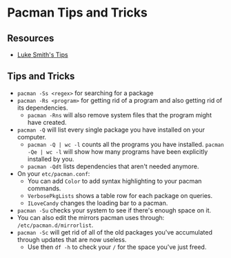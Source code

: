# Pacman Tips and Tricks

## Resources

- [Luke Smith's Tips][luke_smith]


[luke_smith]: https://www.youtube.com/watch?v=-dEuXTMzRKs

## Tips and Tricks

- `pacman -Ss <regex>` for searching for a package
- `pacman -Rs <program>` for getting rid of a program and also getting rid of its dependencies.
    - `pacman -Rns` will also remove system files that the program might have created.
- `pacman -Q` will list every single package you have installed on your computer.
    - `pacman -Q | wc -l` counts all the programs you have installed. `pacman -Qe | wc -l` will show how many programs have been explicitly installed by you.
    - `pacman -Qdt` lists dependencies that aren't needed anymore.
- On your `etc/pacman.conf`:
    - You can add `Color` to add syntax highlighting to your pacman commands.
    - `VerbosePkgLists` shows a table row for each package on queries.
    - `ILoveCandy` changes the loading bar to a pacman.
- `pacman -Su` checks your system to see if there's enough space on it.
- You can also edit the mirrors pacman uses through: `/etc/pacman.d/mirrorlist`.
- `pacman -Sc` will get rid of all of the old packages you've accumulated through updates that are now useless.
    - Use then `df -h` to check your `/` for the space you've just freed.
